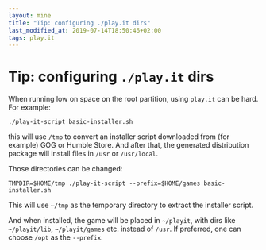 ```yaml
---
layout: mine
title: "Tip: configuring ./play.it dirs"
last_modified_at: 2019-07-14T18:50:46+02:00
tags: play.it
---
```


# Tip: configuring `./play.it` dirs

When running low on space on the root partition, using `play.it` can be hard.
For example:

	./play-it-script basic-installer.sh

this will use `/tmp` to convert an installer script downloaded from (for example) GOG or Humble Store.
And after that, the generated distribution package will install files in `/usr` or `/usr/local`.

Those directories can be changed:

	TMPDIR=$HOME/tmp ./play-it-script --prefix=$HOME/games basic-installer.sh

This will use `~/tmp` as the temporary directory to extract the installer script.

And when installed, the game will be placed in `~/playit`, with dirs like `~/playit/lib`, `~/playit/games` etc. instead of `/usr`.
If preferred, one can choose `/opt` as the `--prefix`.
